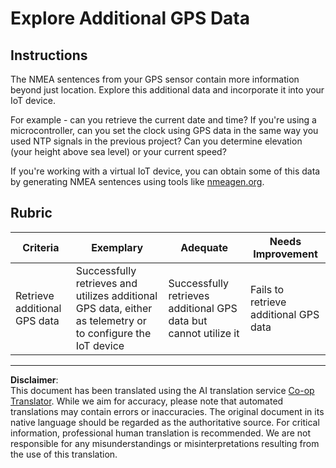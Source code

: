 <!--
CO_OP_TRANSLATOR_METADATA:
{
  "original_hash": "bded364fc06ce37d7a76aed3be1ba73a",
  "translation_date": "2025-08-28T19:39:34+00:00",
  "source_file": "3-transport/lessons/1-location-tracking/assignment.md",
  "language_code": "en"
}
-->
# Explore Additional GPS Data

## Instructions

The NMEA sentences from your GPS sensor contain more information beyond just location. Explore this additional data and incorporate it into your IoT device.

For example - can you retrieve the current date and time? If you're using a microcontroller, can you set the clock using GPS data in the same way you used NTP signals in the previous project? Can you determine elevation (your height above sea level) or your current speed?

If you're working with a virtual IoT device, you can obtain some of this data by generating NMEA sentences using tools like [nmeagen.org](https://www.nmeagen.org).

## Rubric

| Criteria | Exemplary | Adequate | Needs Improvement |
| -------- | --------- | -------- | ----------------- |
| Retrieve additional GPS data | Successfully retrieves and utilizes additional GPS data, either as telemetry or to configure the IoT device | Successfully retrieves additional GPS data but cannot utilize it | Fails to retrieve additional GPS data |

---

**Disclaimer**:  
This document has been translated using the AI translation service [Co-op Translator](https://github.com/Azure/co-op-translator). While we aim for accuracy, please note that automated translations may contain errors or inaccuracies. The original document in its native language should be regarded as the authoritative source. For critical information, professional human translation is recommended. We are not responsible for any misunderstandings or misinterpretations resulting from the use of this translation.